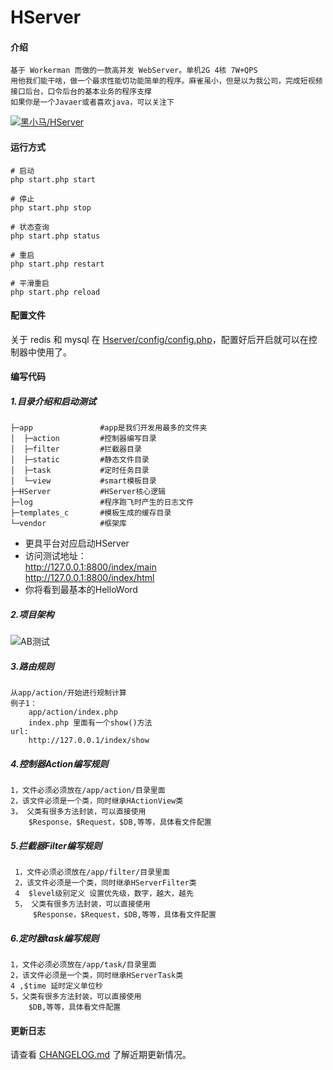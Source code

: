 # HServer

#### 介绍

    基于 Workerman 而做的一款高并发 WebServer。单机2G 4核 7W+QPS
    用他我们能干啥，做一个最求性能切功能简单的程序。麻雀虽小，但是以为我公司，完成短视频接口后台，口令后台的基本业务的程序支撑
    如果你是一个Javaer或者喜欢java，可以关注下 
[![黑小马/HServer](https://gitee.com/heixiaomas_admin/HServer/widgets/widget_card.svg?colors=4183c4,ffffff,ffffff,e3e9ed,666666,9b9b9b)](https://gitee.com/heixiaomas_admin/HServer)

#### 运行方式

```shell
# 启动
php start.php start

# 停止
php start.php stop

# 状态查询
php start.php status

# 重启
php start.php restart

# 平滑重启
php start.php reload
```

#### 配置文件

关于 redis 和 mysql 在 [Hserver/config/config.php](HServer/config/Config.php)，配置好后开启就可以在控制器中使用了。

#### 编写代码

##### 1.目录介绍和启动测试
```
├─app               #app是我们开发用最多的文件夹
│  ├─action         #控制器编写目录
│  ├─filter         #拦截器目录    
│  ├─static         #静态文件目录
│  ├─task           #定时任务目录
│  └─view           #smart模板目录    
├─HServer           #HServer核心逻辑
├─log               #程序跑飞时产生的日志文件
├─templates_c       #模板生成的缓存目录
└─vendor            #框架库

```
- 更具平台对应启动HServer
- 访问测试地址：  
    http://127.0.0.1:8800/index/main  
    http://127.0.0.1:8800/index/html
- 你将看到最基本的HelloWord

##### 2.项目架构
    
![AB测试](https://gitee.com/heixiaomas/HServer/raw/master/app/static/img/f.png)

##### 3.路由规则
    从app/action/开始进行规制计算
    例子1：
        app/action/index.php
        index.php 里面有一个show()方法
    url:
        http://127.0.0.1/index/show
##### 4.控制器Action编写规则
    
    1，文件必须必须放在/app/action/目录里面
    2，该文件必须是一个类，同时继承HActionView类            
    3， 父类有很多方法封装，可以直接使用
        $Response，$Request，$DB,等等，具体看文件配置
    
##### 5.拦截器Filter编写规则     
     1，文件必须必须放在/app/filter/目录里面
     2，该文件必须是一个类，同时继承HServerFilter类     
     4  $level级别定义 设置优先级，数字，越大，越先     
     5， 父类有很多方法封装，可以直接使用
         $Response，$Request，$DB,等等，具体看文件配置
            
##### 6.定时器task编写规则  
    1，文件必须必须放在/app/task/目录里面
    2，该文件必须是一个类，同时继承HServerTask类     
    4 ,$time 延时定义单位秒   
    5，父类有很多方法封装，可以直接使用
        $DB,等等，具体看文件配置

#### 更新日志

请查看 [CHANGELOG.md](CHANGELOG.md) 了解近期更新情况。
